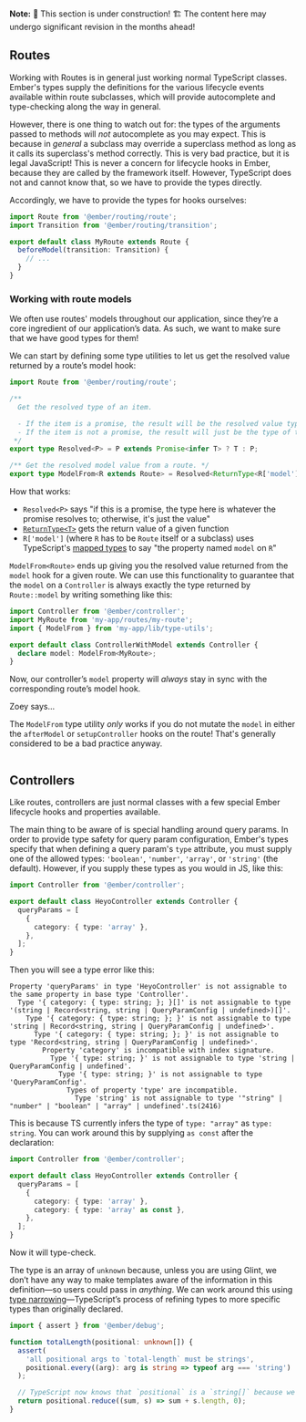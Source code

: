 **Note:** 🚧 This section is under construction! 🏗️ The content here may undergo significant revision in the months ahead!

## Routes

Working with Routes is in general just working normal TypeScript classes. Ember's types supply the definitions for the various lifecycle events available within route subclasses, which will provide autocomplete and type-checking along the way in general.

However, there is one thing to watch out for: the types of the arguments passed to methods will _not_ autocomplete as you may expect. This is because in _general_ a subclass may override a superclass method as long as it calls its superclass's method correctly. This is very bad practice, but it is legal JavaScript! This is never a concern for lifecycle hooks in Ember, because they are called by the framework itself. However, TypeScript does not and cannot know that, so we have to provide the types directly.

Accordingly, we have to provide the types for hooks ourselves:

```typescript {data-filename="app/routes/my.ts"}
import Route from '@ember/routing/route';
import Transition from '@ember/routing/transition';

export default class MyRoute extends Route {
  beforeModel(transition: Transition) {
    // ...
  }
}
```

### Working with route models

We often use routes' models throughout our application, since they’re a core ingredient of our application’s data. As such, we want to make sure that we have good types for them!

We can start by defining some type utilities to let us get the resolved value returned by a route’s model hook:

```typescript {data-filename="app/lib/type-utils.ts"}
import Route from '@ember/routing/route';

/**
  Get the resolved type of an item.

  - If the item is a promise, the result will be the resolved value type
  - If the item is not a promise, the result will just be the type of the item
 */
export type Resolved<P> = P extends Promise<infer T> ? T : P;

/** Get the resolved model value from a route. */
export type ModelFrom<R extends Route> = Resolved<ReturnType<R['model']>>;
```

How that works:

- `Resolved<P>` says "if this is a promise, the type here is whatever the promise resolves to; otherwise, it's just the value"
- [`ReturnType<T>`][return-type] gets the return value of a given function
- `R['model']` (where `R` has to be `Route` itself or a subclass) uses TypeScript's [mapped types] to say "the property named `model` on `R`"

[return-type]: https://www.typescriptlang.org/docs/handbook/utility-types.html#returntypetype
[mapped types]: https://www.typescriptlang.org/docs/handbook/2/mapped-types.html

`ModelFrom<Route>` ends up giving you the resolved value returned from the `model` hook for a given route. We can use this functionality to guarantee that the `model` on a `Controller` is always exactly the type returned by `Route::model` by writing something like this:

```typescript {data-filename="app/controllers/controller-with-model.ts"}
import Controller from '@ember/controller';
import MyRoute from 'my-app/routes/my-route';
import { ModelFrom } from 'my-app/lib/type-utils';

export default class ControllerWithModel extends Controller {
  declare model: ModelFrom<MyRoute>;
}
```

Now, our controller’s `model` property will _always_ stay in sync with the corresponding route’s model hook.

<div class="cta">
  <div class="cta-note">
    <div class="cta-note-body">
      <div class="cta-note-heading">Zoey says...</div>
      <div class="cta-note-message">
        <p>
        The <code>ModelFrom</code> type utility <i>only</i> works if you do not mutate the <code>model</code> in either the <code>afterModel</code> or <code>setupController</code> hooks on the route! That's generally considered to be a bad practice anyway.
        </p>
      </div>
    </div>
    <img src="/images/mascots/zoey.png" role="presentation" alt="">
  </div>
</div>

## Controllers

Like routes, controllers are just normal classes with a few special Ember lifecycle hooks and properties available.

The main thing to be aware of is special handling around query params. In order to provide type safety for query param configuration, Ember's types specify that when defining a query param's `type` attribute, you must supply one of the allowed types: `'boolean'`, `'number'`, `'array'`, or `'string'` (the default). However, if you supply these types as you would in JS, like this:

```typescript {data-filename="app/controllers/heyo.ts"}
import Controller from '@ember/controller';

export default class HeyoController extends Controller {
  queryParams = [
    {
      category: { type: 'array' },
    },
  ];
}
```

Then you will see a type error like this:

```text
Property 'queryParams' in type 'HeyoController' is not assignable to the same property in base type 'Controller'.
  Type '{ category: { type: string; }; }[]' is not assignable to type '(string | Record<string, string | QueryParamConfig | undefined>)[]'.
    Type '{ category: { type: string; }; }' is not assignable to type 'string | Record<string, string | QueryParamConfig | undefined>'.
      Type '{ category: { type: string; }; }' is not assignable to type 'Record<string, string | QueryParamConfig | undefined>'.
        Property 'category' is incompatible with index signature.
          Type '{ type: string; }' is not assignable to type 'string | QueryParamConfig | undefined'.
            Type '{ type: string; }' is not assignable to type 'QueryParamConfig'.
              Types of property 'type' are incompatible.
                Type 'string' is not assignable to type '"string" | "number" | "boolean" | "array" | undefined'.ts(2416)
```

This is because TS currently infers the type of `type: "array"` as `type: string`. You can work around this by supplying `as const` after the declaration:

```typescript {data-filename="app/controllers/heyo.ts", data-diff="-6,+7"}
import Controller from '@ember/controller';

export default class HeyoController extends Controller {
  queryParams = [
    {
      category: { type: 'array' },
      category: { type: 'array' as const },
    },
  ];
}
```

Now it will type-check.

<!-- TODO: assert from @ember/debug -->

The type is an array of `unknown` because, unless you are using Glint, we don’t have any way to make templates aware of the information in this definition—so users could pass in _anything_. We can work around this using [type narrowing](https://www.typescriptlang.org/docs/handbook/2/narrowing.html)—TypeScript’s process of refining types to more specific types than originally declared.

```typescript
import { assert } from '@ember/debug';

function totalLength(positional: unknown[]) {
  assert(
    'all positional args to `total-length` must be strings',
    positional.every((arg): arg is string => typeof arg === 'string')
  );

  // TypeScript now knows that `positional` is a `string[]` because we asserted above
  return positional.reduce((sum, s) => sum + s.length, 0);
}
```
